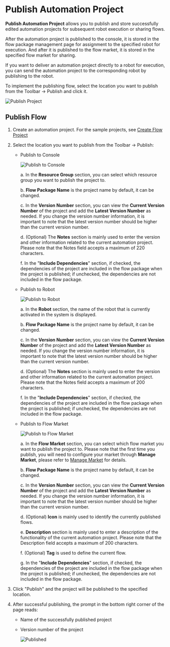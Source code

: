 # Publish Automation Project

**Publish Automation Project** allows you to publish and store successfully edited automation projects for subsequent robot execution or sharing flows.

After the automation project is published to the console, it is stored in the flow package management page for assignment to the specified robot for execution. And after it is published to the flow market, it is stored in the specified flow market for sharing.

If you want to deliver an automation project directly to a robot for execution, you can send the automation project to the corresponding robot by publishing to the robot.

To implement the publishing flow, select the location you want to publish from the Toolbar -> Publish and click it.

![Publish Project](https://docimages.blob.core.chinacloudapi.cn/images/EnglishDocumentImage/publish20210428.png)

## Publish Flow

1. Create an automation project. For the sample projects, see [Create Flow Project](./CreateProject.md?_v=v2020.4)

2. Select the location you want to publish from the Toolbar -> Publish:
   
   - Publish to Console
     
     ![Publish to Console](https://docimages.blob.core.chinacloudapi.cn/images/EnglishDocumentImage/publishtoconsole20210428.png)
     
     a. In the **Resource Group** section, you can select which resource group you want to publish the project to.
     
     b. **Flow Package Name** is the project name by default, it can be changed.
     
     c. In the **Version Number** section, you can view the **Current Version Number** of the project and add the **Latest Version Number** as needed. If you change the version number information, it is important to note that the latest version number should be higher than the current version number.
     
     d. (Optional) The **Notes** section is mainly used to enter the version and other information related to the current automation project. Please note that the Notes field accepts a maximum of 220 characters.
     
     f. In the "**Include Dependencies**" section, if checked, the dependencies of the project are included in the flow package when the project is published; if unchecked, the dependencies are not included in the flow package.
   
   - Publish to Robot
     
     ![Publish to Robot](https://docimages.blob.core.chinacloudapi.cn/images/EnglishDocumentImage/publishtorobot20210428.png)
     
     a. In the **Robot** section, the name of the robot that is currently activated in the system is displayed.
     
     b. **Flow Package Name** is the project name by default, it can be changed.
     
     c. In the **Version Number** section, you can view the **Current Version Number** of the project and add the **Latest Version Number** as needed. If you change the version number information, it is important to note that the latest version number should be higher than the current version number.
     
     d. (Optional) The **Notes** section is mainly used to enter the version and other information related to the current automation project. Please note that the Notes field accepts a maximum of 200 characters.
     
     f. In the "**Include Dependencies**" section, if checked, the dependencies of the project are included in the flow package when the project is published; if unchecked, the dependencies are not included in the flow package.
   
   - Publish to Flow Market
     
     ![Publish to Flow Market](https://docimages.blob.core.chinacloudapi.cn/images/EnglishDocumentImage/publishtoflowmarket20210428.png)
     
     a. In the **Flow Market** section, you can select which flow market you want to publish the project to. Please note that the first time you publish, you will need to configure your market through **Manage Market**, please refer to [Manage Market](../market/Market.md?_v=v2020.4) for details.
     
     b. **Flow Package Name** is the project name by default, it can be changed.
     
     c. In the **Version Number** section, you can view the **Current Version Number** of the project and add the **Latest Version Number** as needed. If you change the version number information, it is important to note that the latest version number should be higher than the current version number.
     
     d. (Optional) **Icon** is mainly used to identify the currently published flows.
     
     e. **Description** section is mainly used to enter a description of the functionality of the current automation project. Please note that the Description field accepts a maximum of 200 characters.
     
     f. (Optional) **Tag** is used to define the current flow.
     
     g. In the "**Include Dependencies**" section, if checked, the dependencies of the project are included in the flow package when the project is published; if unchecked, the dependencies are not included in the flow package.

3. Click "Publish" and the project will be published to the specified location.

4. After successful publishing, the prompt in the bottom right corner of the page reads:
   
   - Name of the successfully published project
   
   - Version number of the project
     
     ![Published](https://docimages.blob.core.chinacloudapi.cn/images/EnglishDocumentImage/projectpublished20210428.png)